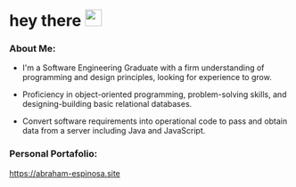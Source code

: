 <h1>
  hey there
  <img src="https://media.giphy.com/media/hvRJCLFzcasrR4ia7z/giphy.gif" width="30px"/>
</h1>

### About Me:
- I'm a Software Engineering Graduate with a firm understanding of programming and design principles, looking for experience to grow.

- Proficiency in object-oriented programming, problem-solving skills, and designing-building basic relational databases.

- Convert software requirements into operational code to pass and obtain data from a server including Java and JavaScript.

### Personal Portafolio:
https://abraham-espinosa.site

